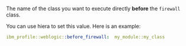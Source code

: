 The name of the class you want to execute directly **before** the `firewall` class.

You can use hiera to set this value. Here is an example:

```yaml
ibm_profile::weblogic::before_firewall:  my_module::my_class
```
